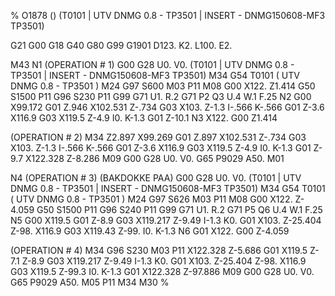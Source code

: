 %
O1878 ()
(T0101  |  UTV DNMG 0.8 - TP3501  | INSERT -  DNMG150608-MF3 TP3501)

G21 G00 G18
G40 G80 G99
G1901 D123. K2. L100. E2.

M43
N1
(OPERATION # 1)
G00 G28 U0. V0.
(T0101  |  UTV DNMG 0.8 - TP3501  | INSERT -  DNMG150608-MF3 TP3501)
M34
G54
T0101 ( UTV DNMG 0.8 - TP3501 )
M24
G97 S600 M03 P11
M08
G00 X122. Z1.414
G50 S1500 P11
G96 S230 P11
G99
G71 U1. R.2
G71 P2 Q3 U.4 W.1 F.25
N2 G00 X99.172
G01 Z.946
X102.531 Z-.734
G03 X103. Z-1.3 I-.566 K-.566
G01 Z-3.6
X116.9
G03 X119.5 Z-4.9 I0. K-1.3
G01 Z-10.1
N3 X122.
G00 Z1.414

(OPERATION # 2)
M34
Z2.897
X99.269
G01 Z.897
X102.531 Z-.734
G03 X103. Z-1.3 I-.566 K-.566
G01 Z-3.6
X116.9
G03 X119.5 Z-4.9 I0. K-1.3
G01 Z-9.7
X122.328 Z-8.286
M09
G00 G28 U0. V0.
G65 P9029 A50.
M01

N4
(OPERATION # 3)
(BAKDOKKE PAA)
G00 G28 U0. V0.
(T0101  |  UTV DNMG 0.8 - TP3501  | INSERT -  DNMG150608-MF3 TP3501)
M34
G54
T0101 ( UTV DNMG 0.8 - TP3501 )
M24
G97 S626 M03 P11
M08
G00 X122. Z-4.059
G50 S1500 P11
G96 S240 P11
G99
G71 U1. R.2
G71 P5 Q6 U.4 W.1 F.25
N5 G00 X119.5
G01 Z-8.9
G03 X119.217 Z-9.49 I-1.3 K0.
G01 X103. Z-25.404
Z-98.
X116.9
G03 X119.43 Z-99. I0. K-1.3
N6 G01 X122.
G00 Z-4.059

(OPERATION # 4)
M34
G96 S230 M03 P11
X122.328
Z-5.686
G01 X119.5 Z-7.1
Z-8.9
G03 X119.217 Z-9.49 I-1.3 K0.
G01 X103. Z-25.404
Z-98.
X116.9
G03 X119.5 Z-99.3 I0. K-1.3
G01 X122.328 Z-97.886
M09
G00 G28 U0. V0.
G65 P9029 A50.
M05 P11
M34
M30
%
